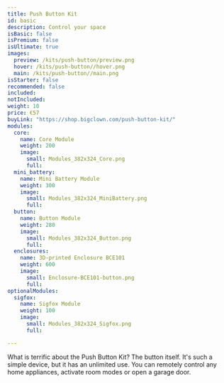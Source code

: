 ```yaml
---
title: Push Button Kit
id: basic
description: Control your space
isBasic: false
isPremium: false
isUltimate: true
images:
  preview: /kits/push-button/preview.png
  hover: /kits/push-button//hover.png
  main: /kits/push-button//main.png
isStarter: false
recommended: false
included:
notIncluded:
weight: 10
price: €57
buyLink: "https://shop.bigclown.com/push-button-kit/"
modules:
  core:
    name: Core Module
    weight: 200
    image:
      small: Modules_382x324_Core.png
      full:
  mini_battery:
    name: Mini Battery Module
    weight: 300
    image:
      small: Modules_382x324_MiniBattery.png
      full:
  button:
    name: Button Module
    weight: 280
    image:
      small: Modules_382x324_Button.png
      full:
  enclosures:
    name: 3D-printed Enclosure BCE101
    weight: 600
    image:
      small: Enclosure-BCE101-button.png
      full:
optionalModules:
  sigfox:
    name: Sigfox Module
    weight: 100
    image:
      small: Modules_382x324_Sigfox.png
      full:

---
```


What is terrific about the Push Button Kit? The button itself. It's such a simple device, but it has an unlimited use. You can remotely control any home appliances, activate room modes or open a garage door.

